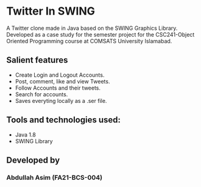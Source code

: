 # Twitter In SWING
A Twitter clone made in Java based on the SWING Graphics Library. Developed as a case study for the semester project for the CSC241-Object Oriented Programming course at COMSATS University Islamabad.
## Salient features
- Create Login and Logout Accounts.
- Post, comment, like and view Tweets.
- Follow Accounts and their tweets.
- Search for accounts.
- Saves everyting locally as a .ser file.
## Tools and technologies used:
* Java 1.8
* SWING Library
## Developed by
### Abdullah Asim (FA21-BCS-004)
